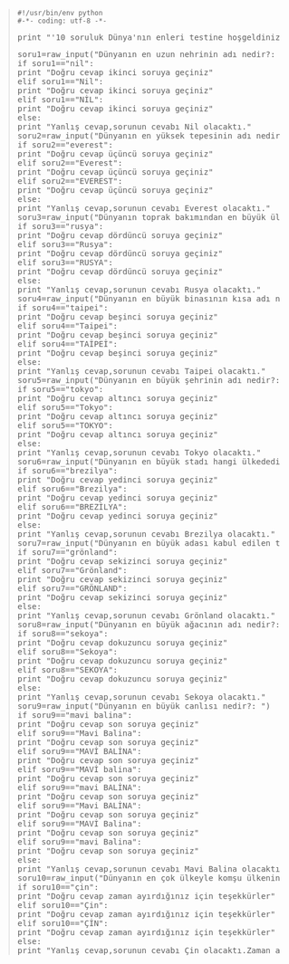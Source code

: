 <html><body><blockquote><code>#!/usr/bin/env python
#-*- coding: utf-8 -*-</code>
<pre>print "'10 soruluk Dünya'nın enleri testine hoşgeldiniz!'"</pre>
<pre>soru1=raw_input("Dünyanın en uzun nehrinin adı nedir?: ")
if soru1=="nil":
print "Doğru cevap ikinci soruya geçiniz"
elif soru1=="Nil":
print "Doğru cevap ikinci soruya geçiniz"
elif soru1=="NİL":
print "Doğru cevap ikinci soruya geçiniz"
else:
print "Yanlış cevap,sorunun cevabı Nil olacaktı."
soru2=raw_input("Dünyanın en yüksek tepesinin adı nedir?: ")
if soru2=="everest":
print "Doğru cevap üçüncü soruya geçiniz"
elif soru2=="Everest":
print "Doğru cevap üçüncü soruya geçiniz"
elif soru2=="EVEREST":
print "Doğru cevap üçüncü soruya geçiniz"
else:
print "Yanlış cevap,sorunun cevabı Everest olacaktı."
soru3=raw_input("Dünyanın toprak bakımından en büyük ülkesi neresidir?: ")
if soru3=="rusya":
print "Doğru cevap dördüncü soruya geçiniz"
elif soru3=="Rusya":
print "Doğru cevap dördüncü soruya geçiniz"
elif soru3=="RUSYA":
print "Doğru cevap dördüncü soruya geçiniz"
else:
print "Yanlış cevap,sorunun cevabı Rusya olacaktı."
soru4=raw_input("Dünyanın en büyük binasının kısa adı nedir?: ")
if soru4=="taipei":
print "Doğru cevap beşinci soruya geçiniz"
elif soru4=="Taipei":
print "Doğru cevap beşinci soruya geçiniz"
elif soru4=="TAİPEİ":
print "Doğru cevap beşinci soruya geçiniz"
else:
print "Yanlış cevap,sorunun cevabı Taipei olacaktı."
soru5=raw_input("Dünyanın en büyük şehrinin adı nedir?: ")
if soru5=="tokyo":
print "Doğru cevap altıncı soruya geçiniz"
elif soru5=="Tokyo":
print "Doğru cevap altıncı soruya geçiniz"
elif soru5=="TOKYO":
print "Doğru cevap altıncı soruya geçiniz"
else:
print "Yanlış cevap,sorunun cevabı Tokyo olacaktı."
soru6=raw_input("Dünyanın en büyük stadı hangi ülkededir?: ")
if soru6=="brezilya":
print "Doğru cevap yedinci soruya geçiniz"
elif soru6=="Brezilya":
print "Doğru cevap yedinci soruya geçiniz"
elif soru6=="BREZİLYA":
print "Doğru cevap yedinci soruya geçiniz"
else:
print "Yanlış cevap,sorunun cevabı Brezilya olacaktı."
soru7=raw_input("Dünyanın en büyük adası kabul edilen toprak parçasının adı nedir?: ")
if soru7=="grönland":
print "Doğru cevap sekizinci soruya geçiniz"
elif soru7=="Grönland":
print "Doğru cevap sekizinci soruya geçiniz"
elif soru7=="GRÖNLAND":
print "Doğru cevap sekizinci soruya geçiniz"
else:
print "Yanlış cevap,sorunun cevabı Grönland olacaktı."
soru8=raw_input("Dünyanın en büyük ağacının adı nedir?: ")
if soru8=="sekoya":
print "Doğru cevap dokuzuncu soruya geçiniz"
elif soru8=="Sekoya":
print "Doğru cevap dokuzuncu soruya geçiniz"
elif soru8=="SEKOYA":
print "Doğru cevap dokuzuncu soruya geçiniz"
else:
print "Yanlış cevap,sorunun cevabı Sekoya olacaktı."
soru9=raw_input("Dünyanın en büyük canlısı nedir?: ")
if soru9=="mavi balina":
print "Doğru cevap son soruya geçiniz"
elif soru9=="Mavi Balina":
print "Doğru cevap son soruya geçiniz"
elif soru9=="MAVİ BALİNA":
print "Doğru cevap son soruya geçiniz"
elif soru9=="MAVİ balina":
print "Doğru cevap son soruya geçiniz"
elif soru9=="mavi BALİNA":
print "Doğru cevap son soruya geçiniz"
elif soru9=="Mavi BALİNA":
print "Doğru cevap son soruya geçiniz"
elif soru9=="MAVİ Balina":
print "Doğru cevap son soruya geçiniz"
elif soru9=="mavi Balina":
print "Doğru cevap son soruya geçiniz"
else:
print "Yanlış cevap,sorunun cevabı Mavi Balina olacaktı."
soru10=raw_input("Dünyanın en çok ülkeyle komşu ülkenin adı nedir?: ")
if soru10=="çin":
print "Doğru cevap zaman ayırdığınız için teşekkürler"
elif soru10=="Çin":
print "Doğru cevap zaman ayırdığınız için teşekkürler"
elif soru10=="ÇİN":
print "Doğru cevap zaman ayırdığınız için teşekkürler"
else:
print "Yanlış cevap,sorunun cevabı Çin olacaktı.Zaman ayırdığınız için teşekkürler"</pre>
</blockquote></body></html>